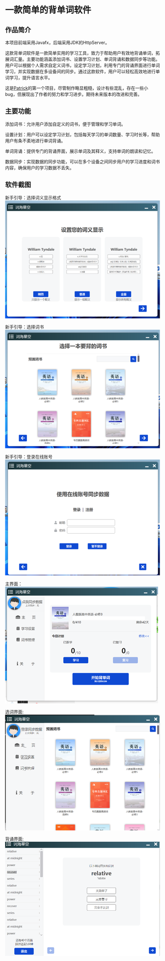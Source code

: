 # 一款简单的背单词软件

## 作品简介

本项目前端采用Javafx，后端采用JDK的HttpServer。

这款背单词软件是一款简单实用的学习工具，致力于帮助用户有效地背诵单词，拓展词汇量。主要功能涵盖添加词书、设置学习计划、单词背诵和数据同步等功能。用户可以根据个人需求自定义词书，设定学习计划，利用专门的背诵界面进行单词学习，并实现数据在多设备间的同步。通过这款软件，用户可以轻松高效地进行单词学习，提升语言水平。

这是[Patrick](https://github.com/Patrick16262)的第一个项目，尽管制作略显粗糙，设计有些混乱，存在一些小bug，但展现出了作者的努力和学习进步。期待未来版本的改进和完善。

## 主要功能

添加词书：允许用户添加自定义的词书，便于管理和学习单词。

设置计划：用户可以设定学习计划，包括每天学习的单词数量、学习时长等，帮助用户有条不紊地进行单词背诵。

单词背诵：提供专门的背诵界面，展示单词及其释义，支持单词的朗读和记忆。

数据同步：实现数据的同步功能，可以在多个设备之间同步用户的学习进度和词书内容，确保用户的学习数据不丢失。

## 软件截图

新手引导：选择词义显示格式
![p1](photo/p1.png)

新手引导：选择词书
![p2](photo/p2.png)

新手引导：登录在线账号
![p3](photo/p3.png)

主界面：
![p4](photo/p4.png)

选词界面:
![p5](photo/p5.png)

背诵界面:
![p6](photo/p6.png)